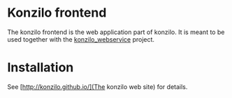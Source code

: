 # Konzilo frontend

The konzilo frontend is the web application part of konzilo. It is meant to be used together with the [konzilo_webservice](https://github.com/konzilo/konzilo_webservice) project.

# Installation

See [http://konzilo.github.io/](The konzilo web site) for details.
